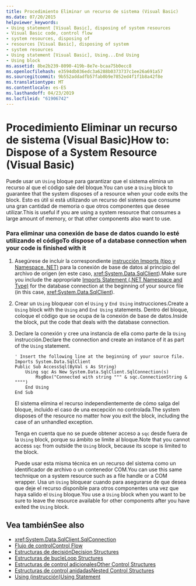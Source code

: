 ```yaml
---
title: Procedimiento Eliminar un recurso de sistema (Visual Basic)
ms.date: 07/20/2015
helpviewer_keywords:
- Using statement [Visual Basic], disposing of system resources
- Visual Basic code, control flow
- system resources, disposing of
- resources [Visual Basic], disposing of system
- system resources
- Using statement [Visual Basic], Using...End Using
- Using block
ms.assetid: 8be2b239-8090-419b-8e7e-bcaa75b0ecc8
ms.openlocfilehash: e3594db036edc3a6288b0373737c1ee26a691a57
ms.sourcegitcommit: 9b552addadfb57fab0b9e7852ed4f1f1b8a42f8e
ms.translationtype: MT
ms.contentlocale: es-ES
ms.lasthandoff: 04/23/2019
ms.locfileid: "61906742"
---
```

# <a name="how-to-dispose-of-a-system-resource-visual-basic"></a><span data-ttu-id="29b3c-102">Procedimiento Eliminar un recurso de sistema (Visual Basic)</span><span class="sxs-lookup"><span data-stu-id="29b3c-102">How to: Dispose of a System Resource (Visual Basic)</span></span>
<span data-ttu-id="29b3c-103">Puede usar un `Using` bloque para garantizar que el sistema elimina un recurso al que el código sale del bloque.</span><span class="sxs-lookup"><span data-stu-id="29b3c-103">You can use a `Using` block to guarantee that the system disposes of a resource when your code exits the block.</span></span> <span data-ttu-id="29b3c-104">Esto es útil si está utilizando un recurso del sistema que consume una gran cantidad de memoria o que otros componentes que desee utilizar.</span><span class="sxs-lookup"><span data-stu-id="29b3c-104">This is useful if you are using a system resource that consumes a large amount of memory, or that other components also want to use.</span></span>  
  
### <a name="to-dispose-of-a-database-connection-when-your-code-is-finished-with-it"></a><span data-ttu-id="29b3c-105">Para eliminar una conexión de base de datos cuando lo esté utilizando el código</span><span class="sxs-lookup"><span data-stu-id="29b3c-105">To dispose of a database connection when your code is finished with it</span></span>  
  
1. <span data-ttu-id="29b3c-106">Asegúrese de incluir la correspondiente [instrucción Imports (tipo y Namespace. NET)](../../../../visual-basic/language-reference/statements/imports-statement-net-namespace-and-type.md) para la conexión de base de datos al principio del archivo de origen (en este caso, <xref:System.Data.SqlClient>).</span><span class="sxs-lookup"><span data-stu-id="29b3c-106">Make sure you include the appropriate [Imports Statement (.NET Namespace and Type)](../../../../visual-basic/language-reference/statements/imports-statement-net-namespace-and-type.md) for the database connection at the beginning of your source file (in this case, <xref:System.Data.SqlClient>).</span></span>  
  
2. <span data-ttu-id="29b3c-107">Crear un `Using` bloquear con el `Using` y `End Using` instrucciones.</span><span class="sxs-lookup"><span data-stu-id="29b3c-107">Create a `Using` block with the `Using` and `End Using` statements.</span></span> <span data-ttu-id="29b3c-108">Dentro del bloque, coloque el código que se ocupa de la conexión de base de datos.</span><span class="sxs-lookup"><span data-stu-id="29b3c-108">Inside the block, put the code that deals with the database connection.</span></span>  
  
3. <span data-ttu-id="29b3c-109">Declare la conexión y cree una instancia de ella como parte de la `Using` instrucción.</span><span class="sxs-lookup"><span data-stu-id="29b3c-109">Declare the connection and create an instance of it as part of the `Using` statement.</span></span>  
  
    ```  
    ' Insert the following line at the beginning of your source file.  
    Imports System.Data.SqlClient  
    Public Sub AccessSql(ByVal s As String)  
        Using sqc As New System.Data.SqlClient.SqlConnection(s)  
            MsgBox("Connected with string """ & sqc.ConnectionString & """")  
        End Using  
    End Sub  
    ```  
  
     <span data-ttu-id="29b3c-110">El sistema elimina el recurso independientemente de cómo salga del bloque, incluido el caso de una excepción no controlada.</span><span class="sxs-lookup"><span data-stu-id="29b3c-110">The system disposes of the resource no matter how you exit the block, including the case of an unhandled exception.</span></span>  
  
     <span data-ttu-id="29b3c-111">Tenga en cuenta que no se puede obtener acceso a `sqc` desde fuera de la `Using` block, porque su ámbito se limite al bloque.</span><span class="sxs-lookup"><span data-stu-id="29b3c-111">Note that you cannot access `sqc` from outside the `Using` block, because its scope is limited to the block.</span></span>  
  
     <span data-ttu-id="29b3c-112">Puede usar esta misma técnica en un recurso del sistema como un identificador de archivo o un contenedor COM.</span><span class="sxs-lookup"><span data-stu-id="29b3c-112">You can use this same technique on a system resource such as a file handle or a COM wrapper.</span></span> <span data-ttu-id="29b3c-113">Usa un `Using` bloquear cuando para asegurarse de que desea que deje el recurso disponible para otros componentes una vez que haya salido el `Using` bloque.</span><span class="sxs-lookup"><span data-stu-id="29b3c-113">You use a `Using` block when you want to be sure to leave the resource available for other components after you have exited the `Using` block.</span></span>  
  
## <a name="see-also"></a><span data-ttu-id="29b3c-114">Vea también</span><span class="sxs-lookup"><span data-stu-id="29b3c-114">See also</span></span>

- <xref:System.Data.SqlClient.SqlConnection>
- [<span data-ttu-id="29b3c-115">Flujo de control</span><span class="sxs-lookup"><span data-stu-id="29b3c-115">Control Flow</span></span>](../../../../visual-basic/programming-guide/language-features/control-flow/index.md)
- [<span data-ttu-id="29b3c-116">Estructuras de decisión</span><span class="sxs-lookup"><span data-stu-id="29b3c-116">Decision Structures</span></span>](../../../../visual-basic/programming-guide/language-features/control-flow/decision-structures.md)
- [<span data-ttu-id="29b3c-117">Estructuras de bucle</span><span class="sxs-lookup"><span data-stu-id="29b3c-117">Loop Structures</span></span>](../../../../visual-basic/programming-guide/language-features/control-flow/loop-structures.md)
- [<span data-ttu-id="29b3c-118">Estructuras de control adicionales</span><span class="sxs-lookup"><span data-stu-id="29b3c-118">Other Control Structures</span></span>](../../../../visual-basic/programming-guide/language-features/control-flow/other-control-structures.md)
- [<span data-ttu-id="29b3c-119">Estructuras de control anidadas</span><span class="sxs-lookup"><span data-stu-id="29b3c-119">Nested Control Structures</span></span>](../../../../visual-basic/programming-guide/language-features/control-flow/nested-control-structures.md)
- [<span data-ttu-id="29b3c-120">Using (instrucción)</span><span class="sxs-lookup"><span data-stu-id="29b3c-120">Using Statement</span></span>](../../../../visual-basic/language-reference/statements/using-statement.md)
